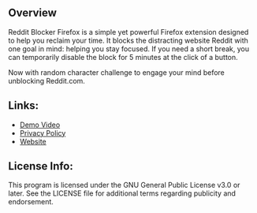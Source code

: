 ## Overview
Reddit Blocker Firefox is a simple yet powerful Firefox extension designed to help you reclaim your time. It blocks the distracting website Reddit with one goal in mind: helping you stay focused. If you need a short break, you can temporarily disable the block for 5 minutes at the click of a button.

Now with random character challenge to engage your mind before unblocking Reddit.com.

## Links:
- [Demo Video](https://www.youtube.com/watch?v=T0xrbqZ7O0w)
- [Privacy Policy](https://paprika-ditch.github.io/Reddit-Blocker-Firefox/privacy)
- [Website](https://paprika-ditch.github.io/Reddit-Blocker-Firefox/)

## License Info:
This program is licensed under the GNU General Public License v3.0 or later.
See the LICENSE file for additional terms regarding publicity and endorsement.
